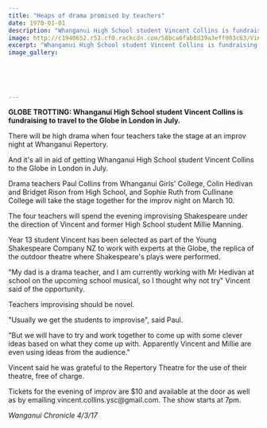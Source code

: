 ```yaml
---
title: "Heaps of drama promised by teachers"
date: 1970-01-01
description: "Whanganui High School student Vincent Collins is fundraising to travel to the Globe in London in July..."
image: http://c1940652.r52.cf0.rackcdn.com/58bca6fab8d39a3eff003c63/Vincent-Collins-fundr-to-travel-Globe-Chron-March-2017.jpg
excerpt: "Whanganui High School student Vincent Collins is fundraising to travel to the Globe in London in July."
image_gallery:
    
    
    
    
    
---
```


<p><strong>GLOBE TROTTING: <span>Whanganui High School student Vincent Collins is fundraising to travel to the Globe in London in July.</span></strong></p>
<p>There will be high drama when four teachers take the stage at an improv night at Whanganui Repertory.</p>
<p>And it's all in aid of getting Whanganui High School student Vincent Collins to the Globe in London in July.</p>
<p>Drama teachers Paul Collins from Whanganui Girls' College, Colin Hedivan and Bridget Rison from High School, and Sophie Ruth from Cullinane College will take the stage together for the improv night on March 10.</p>
<p>The four teachers will spend the evening improvising Shakespeare under the direction of Vincent and former High School student Millie Manning.</p>
<p>Year 13 student Vincent has been selected as part of the Young Shakespeare Company NZ to work with experts at the Globe, the replica of the outdoor theatre where Shakespeare's plays were performed.</p>
<p>"My dad is a drama teacher, and I am currently working with Mr Hedivan at school on the upcoming school musical, so I thought why not try" Vincent said of the opportunity.</p>
<p>Teachers improvising should be novel.</p>
<p>"Usually we get the students to improvise", said Paul.</p>
<p>"But we will have to try and work together to come up with some clever ideas based on what they come up with. Apparently Vincent and Millie are even using ideas from the audience."</p>
<p>Vincent said he was grateful to the Repertory Theatre for the use of their theatre, free of charge.</p>
<p>Tickets for the evening of improv are $10 and available at the door as well as by emailing vincent.collins.ysc@gmail.com. The show starts at 7pm.</p>
<p class="clear syndicator"><em>Wanganui Chronicle 4/3/17</em></p>

